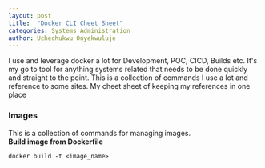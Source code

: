 ```yaml
---
layout: post
title:  "Docker CLI Cheet Sheet"
categories: Systems Administration
author: Uchechukwu Onyekwuluje
---
```


I use and leverage docker a lot for Development, POC, CICD, Builds etc. It's my go to tool for anything systems related that
needs to be done quickly and straight to the point. This is a collection of commands I use a lot and reference to some sites.
My cheet sheet of keeping my references in one place 

### Images 
This is a collection of commands for managing images.<br>
**Build image from Dockerfile**<br>
```
docker build -t <image_name>
```
